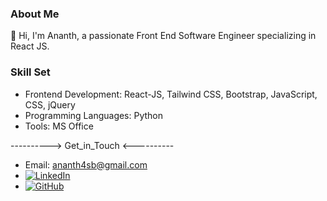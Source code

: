 ### About Me

👋 Hi, I'm Ananth, a passionate Front End Software Engineer specializing in React JS.

### Skill Set

- Frontend Development: React-JS, Tailwind CSS, Bootstrap, JavaScript, CSS, jQuery
- Programming Languages: Python
- Tools: MS Office

---------->  Get_in_Touch   <----------

- Email: [ananth4sb@gmail.com](mailto:ananth4sb@gmail.com)
- [![LinkedIn](https://img.shields.io/badge/LinkedIn-Ananth_Shetty-blue?logo=linkedin&style=social)](https://www.linkedin.com/in/ananth-shetty/)
- [![GitHub](https://img.shields.io/badge/GitHub-AnanthSB-black?logo=github&style=social)](https://github.com/AnanthSB)

